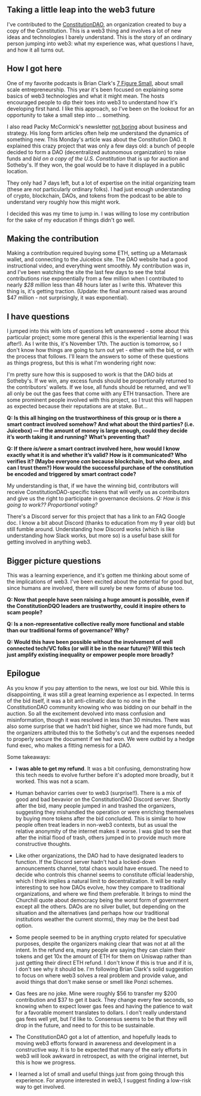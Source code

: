 ## Taking a little leap into the web3 future

I've contributed to the [ConstitutionDAO](https://www.constitutiondao.com/), an organization created to buy a copy of the Constitution. This is a web3 thing and involves a lot of new ideas and technologies I barely understand. This is the story of an ordinary person jumping into web3: what my experience was, what questions I have, and how it all turns out. 

## How I got here

One of my favorite podcasts is Brian Clark's [7 Figure Small](https://podcasts.apple.com/us/podcast/7-figure-small-with-brian-clark/id1017418913), about small scale entrepreneurship. This year it's been focused on explaining some basics of web3 technologies and what it might mean. The hosts encouraged people to dip their toes into web3 to understand how it's developing first hand. I like this approach, so I've been on the lookout for an opportunity to take a small step into ... something.

I also read Packy McCormick's newsletter [not boring](https://www.notboring.co/) about business and strategy. His long form articles often help me understand the dynamics of something new. This Monday's article was about the Constitution DAO. It explained this crazy project that was only a few days old: a bunch of people decided to form a DAO (decentralized autonomous organization) to raise funds and _bid on a copy of the U.S. Constitution_ that is up for auction and Sotheby's. If they won, the goal would be to have it displayed in a public location. 

They only had 7 days left, but a lot of expertise on the initial organizing team (these are _not_ particularly ordinary folks). I had just enough understanding of crypto, blockchain, DAOs, and tokens from the podcast to be able to understand very roughly how this might work.

I decided this was my time to jump in. I was willing to lose my contribution for the sake of my education if things didn't go well. 

## Making the contribution

Making a contribution required buying some ETH, setting up a Metamask wallet, and connecting to the Juicebox site. The DAO website had a good instructional video, and everything went smoothly. My contribution was in, and I've been watching the site the last few days to see the total contributions rise exponentially from a few million when I contributed to nearly *$28 million* less than 48 hours later as I write this. Whatever this thing is, it's getting traction. (Update: the final amount raised was around $47 million - not surprisingly, it was exponential).

## I have questions

I jumped into this with lots of questions left unanswered - some about this particular project; some more general (this is the experiential learning I was after!). As I write this, it's November 17th. The auction is tomorrow, so I don't know how things are going to turn out yet - either with the bid, or with the process that follows. I'll learn the answers to some of these questions as things progress, but this is what I'm wondering right now:

I'm pretty sure how this is supposed to work is that the DAO bids at Sotheby's. If we win, any excess funds should be proportionally returned to the contributors' wallets. If we lose, all funds should be returned, and we'll all only be out the gas fees that come with any ETH transaction. There are some prominent people involved with this project, so I trust this will happen as expected because their reputations are at stake. But...

**Q: Is this all hinging on the trustworthiness of this group or is there a smart contract involved somehow? And what about the third parties? (i.e. Juicebox) — if the amount of money is large enough, could they decide it’s worth taking it and running? What’s preventing that?**

**Q: If there _is/were_ a smart contract involved here, how would I know exactly what it is and whether it’s valid? How is it communicated? Who verifies it? (Maybe everyone _can_ because blockchain, but who _does_, and can I trust them?) How would the successful purchase of the constitution be encoded and triggered by smart contract code?**

My understanding is that, if we have the winning bid, contributors will receive ConstitutionDAO-specific tokens that will verify us as contributors and give us the right to participate in governance decisions. *Q: How is this going to work?? Proportional voting?*

There's a Discord server for this project that has a link to an FAQ Google doc. I know a bit about Discord (thanks to education from my 9 year old) but still fumble around. Understanding how Discord works (which is like understanding how Slack works, but more so) is a useful base skill for getting involved in anything web3.

## Bigger picture questions

This was a learning experience, and it's gotten me thinking about some of the implications of web3. I've been excited about the potential for good but, since humans are involved, there will surely be new forms of abuse too.

**Q: Now that people have seen raising a huge amount is possible, even if the ConstitutionDQO leaders are trustworthy, could it inspire others to scam people?** 

**Q: Is a non-representative collective really more functional and stable than our traditional forms of governance? Why?**

**Q: Would this have been possible without the involvement of well connected tech/VC folks (or will it be in the near future)? Will this tech just amplify existing inequality or empower people more broadly?**

## Epilogue

As you know if you pay attention to the news, we lost our bid. While this is disappointing, it was still a great learning experience as I expected. In terms of the bid itself, it was a bit anti-climatic due to no one in the ConstitutionDAO community knowing who was bidding on our behalf in the auction. So all the excitement devolved into mass confusion and misinformation, though it was resolved in less than 30 minutes. There was also some surprise that we hadn't bid higher, since we had more funds, but the organizers attributed this to the Sotheby's cut and the expenses needed to properly secure the document if we had won. We were outbid by a hedge fund exec, who makes a fitting nemesis for a DAO.

Some takeaways:

+ **I was able to get my refund**. It was a bit confusing, demonstrating how this tech needs to evolve further before it's adopted more broadly, but it worked. This was not a scam.

+ Human behavior carries over to web3 (surprise!!). There is a mix of good and bad bevavior on the ConstitutionDAO Discord server. Shortly after the bid, many people jumped in and trashed the organizers, suggesting they mishandled the operation or were enriching themselves by buying more tokens after the bid concluded. This is similar to how people often treat leaders in non-web3 contexts, but as usual the relative anonymity of the internet makes it worse. I was glad to see that after the initial flood of trash, others jumped in to provide much more constructive thoughts.

+ Like other organizations, the DAO had to have designated leaders to function. If the Discord server hadn't had a locked-down announcements channel, total chaos would have ensued. The need to decide who controls this channel seems to constitute official leadership, which I think implies a natural limit to decentralization. It will be really interesting to see how DAOs evolve, how they compare to traditional organizations, and where we find them preferable. It brings to mind the Churchill quote about democracy being the worst form of government except all the others. DAOs are no silver bullet, but depending on the situation and the alternatives (and perhaps how our traditional institutions weather the current storms), they may be the best bad option.

+ Some people seemed to be in anything crypto related for speculative purposes, despite the organizers making clear that was not at all the intent. In the refund era, many people are saying they can claim their tokens and get 10x the amount of ETH for them on Uniswap rather than just getting their direct ETH refund. I don't know if this is true and if it is, I don't see why it should be. I'm following Brian Clark's solid suggestion to focus on where web3 solves a real problem and provide value, and avoid things that don't make sense or smell like Ponzi schemes.

+ Gas fees are no joke. Mine were roughly $56 to transfer my $200 contribution and $37 to get it back. They change every few seconds, so knowing when to expect lower gas fees and having the patience to wait for a favorable moment translates to dollars. I don't really understand gas fees well yet, but I'd like to. Consensus seems to be that they will drop in the future, and need to for this to be sustainable. 

+ The ConstitutionDAO got a lot of attention, and hopefully leads to moving web3 efforts forward in awareness and development in a constructive way. It is to be expected that many of the early efforts in web3 will look awkward in retrospect, as with the original internet, but this is how we progress.

+ I learned a lot of small and useful things just from going through this experience. For anyone interested in web3, I suggest finding a low-risk way to get involved.
